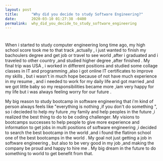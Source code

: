 ```yaml
---
layout: post
title:      "Why did you decide to study Software Engineering?"
date:       2020-03-10 01:27:38 -0400
permalink:  why_did_you_decide_to_study_software_engineering
---
```


# 

When i started to study computer engineering long time ago, my high school score took me to that track ,actually ,
i just wanted  to finish my bachoulers  degree and get job or  travel to see world ,after i graduated and i traveled to other  country  ,and studied  higher degree ,after finished . My final  trip was USA , i  worked in different  positions and studied some collage classes in IT  and programming ,also i got  online IT  certificates to improve my skills , but i wasn't in much hope  because of not have much experience in my resume , and i needed to work for  my daily life  and got  married ,and we  got little baby so my responsibilities  became more ,iam very  happy for my life but i was always feeling worry for our future .
  
My big reason to  study bootcamp in software engineering   that  i'm kind of person  always feels like  "everything is nothing  ,if you don't do something ", so i decieded to help my future ,my family  and help peoples in the future ,i realized the best  thing to do to be coding challenger. My visions to bootcamps successes to help people to give more experience and information to get jobs in multi positions of software engineering ,i decided to search the  best bootcamp in the world ,and i found the flatiron school one of the best bootcamps in the world . My goal not just getting a job in software engineering , but also  to be very good in my job ,and making the company be proud and happy to hire me . 
My big dream in the  future to do something  to world to  get benefit from that. 



